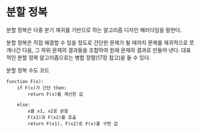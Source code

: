 # 분할 정복
분할 정복은 다중 분기 재귀를 기반으로 하는 알고리즘 디자인 패러다임을 말한다.

분할 정복은 직접 해결할 수 있을 정도로 간단한 문제가 될 때까지 문제를 재귀적으로 쪼개나간 다음, 그 하위 문제의 결과들을 조합하여 원래 문제의 결과로 만들어 낸다. 대표적인 분할 정복 알고리즘으로는 병합 정렬(17장 참고)을 들 수 있다.

분할 정복 수도 코드
```
function F(x):
    if F(x)가 간단 then:
        return F(x)를 계산한 값

    else:
        x를 x1, x2로 분할
        F(x1)과 F(x2)를 호출
        return F(x1), F(x2)로 F(x)를 구한 값
```
